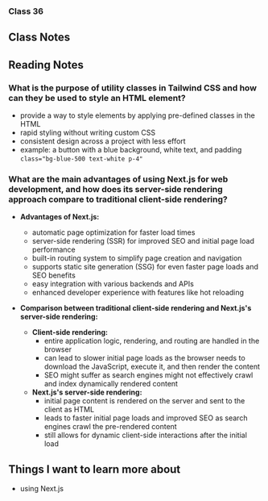### Class 36


## Class Notes



## Reading Notes

### What is the purpose of utility classes in Tailwind CSS and how can they be used to style an HTML element?

- provide a way to style elements by applying pre-defined classes in the HTML
- rapid styling without writing custom CSS
- consistent design across a project with less effort
- example: a button with a blue background, white text, and padding `class="bg-blue-500 text-white p-4"`

### What are the main advantages of using Next.js for web development, and how does its server-side rendering approach compare to traditional client-side rendering?

- **Advantages of Next.js:**
  - automatic page optimization for faster load times
  - server-side rendering (SSR) for improved SEO and initial page load performance
  - built-in routing system to simplify page creation and navigation
  - supports static site generation (SSG) for even faster page loads and SEO benefits
  - easy integration with various backends and APIs
  - enhanced developer experience with features like hot reloading

- **Comparison between traditional client-side rendering and Next.js's server-side rendering:**
  - **Client-side rendering:**
    - entire application logic, rendering, and routing are handled in the browser
    - can lead to slower initial page loads as the browser needs to download the JavaScript, execute it, and then render the content
    - SEO might suffer as search engines might not effectively crawl and index dynamically rendered content
  - **Next.js's server-side rendering:**
    - initial page content is rendered on the server and sent to the client as HTML
    - leads to faster initial page loads and improved SEO as search engines crawl the pre-rendered content
    - still allows for dynamic client-side interactions after the initial load

## Things I want to learn more about
- using Next.js
